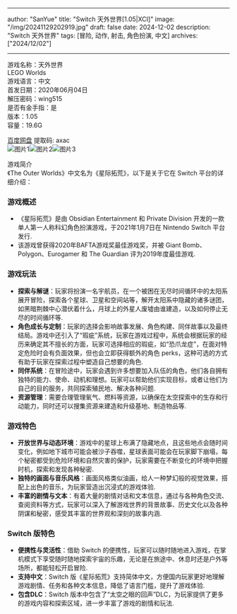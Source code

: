 
---
author: "SanYue"
title: "Switch 天外世界[1.05|XCI]"
image: "/img/20241129202919.jpg"
draft: false
date: 2024-12-02
description: "Switch 天外世界"
tags: [冒险, 动作, 射击, 角色扮演, 中文]
archives: ["2024/12/02"]

---

游戏名称：天外世界   
LEGO Worlds    
游戏语言：中文  
首发日期：2020年06月04日  
解压密码：wing515  
是否有金手指：是  
版本：1.05   
容量：19.6G

[百度网盘](https://pan.baidu.com/s/1PZpfk4nMJm6dY6sNCiv0EQ) 提取码: axac  
![图片1](/img/b3bc9b.jpg)![图片2](/img/a24b29.jpg)![图片3](/img/17e6cd.jpg)  

游戏简介  
《The Outer Worlds》中文名为《星际拓荒》，以下是关于它在 Switch 平台的详细介绍：

### 游戏概述
- 《星际拓荒》是由 Obsidian Entertainment 和 Private Division 开发的一款单人第一人称科幻角色扮演游戏，于2021年1月7日在 Nintendo Switch 平台发行.
- 该游戏曾获得2020年BAFTA游戏奖最佳游戏奖，并被 Giant Bomb、Polygon、Eurogamer 和 The Guardian 评为2019年度最佳游戏.

### 游戏玩法
- **探索与解谜**：玩家将扮演一名宇航员，在一个被困在无尽时间循环中的太阳系展开冒险，探索各个星球、卫星和空间站等，解开太阳系中隐藏的诸多谜团，如黑暗荆棘中心潜伏着什么，月球上的外星人废墟由谁建造，以及如何停止无尽的时间循环等.
- **角色成长与定制**：玩家的选择会影响故事发展、角色构建、同伴故事以及最终结局。游戏中还引入了“瑕疵”系统，玩家在游戏过程中，系统会根据玩家的经历来确定其不擅长的方面，玩家可选择相应的瑕疵，如“恐爪龙症”，在面对特定危险时会有负面效果，但也会立即获得额外的角色 perks，这种可选的方式有助于玩家在探索过程中塑造自己想要的角色.
- **同伴系统**：在冒险途中，玩家会遇到许多想要加入队伍的角色，他们各自拥有独特的能力、使命、动机和理想。玩家可以帮助他们实现目标，或者让他们为自己的目的服务，共同探索殖民地、解决各种问题.
- **资源管理**：需要合理管理氧气、燃料等资源，以确保在太空探索中的生存和行动能力，同时还可以搜集资源来建造和升级基地、制造物品等.

### 游戏特色
- **开放世界与动态环境**：游戏中的星球上布满了隐藏地点，且这些地点会随时间变化，例如地下城市可能会被沙子吞噬，星球表面可能会在玩家脚下崩塌，每个秘密都受到危险环境和自然灾害的保护，玩家需要在不断变化的环境中把握时机，探索和发现各种秘密.
- **独特的画面与音乐风格**：画面风格类似油画，给人一种梦幻般的视觉效果，搭配上出色的音乐，为玩家营造出沉浸式的游戏体验.
- **丰富的剧情与文本**：有着大量的剧情对话和文本信息，通过与各种角色交流、查阅资料等方式，玩家可以深入了解游戏世界的背景故事、历史文化以及各种阴谋和秘密，感受其丰富的世界观和深刻的故事内涵.

### Switch 版特色
- **便携性与灵活性**：借助 Switch 的便携性，玩家可以随时随地进入游戏，在掌机模式下享受随时随地探索宇宙的乐趣，无论是在旅途中、休息时还是户外等场所，都能轻松开启冒险.
- **支持中文**：Switch 版《星际拓荒》支持简体中文，方便国内玩家更好地理解游戏剧情、任务和各种文本信息，降低了语言门槛，提升了游戏体验.
- **包含DLC**：Switch 版本中包含了“太空之眼的回声”DLC，为玩家提供了更多的游戏内容和探索区域，进一步丰富了游戏的剧情和玩法.
 
